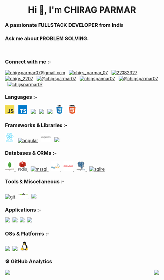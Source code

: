 <h1 align="center">Hi 👋, I'm CHIRAG PARMAR</h1>
<h3> A passionate FULLSTACK DEVELOPER from India</h3>
<h3> Ask me about PROBLEM SOLVING. </h3>
<br/>
<h3> Connect with me :-</h3>
<p>
<a href="chigsparmar07@gmail.com" target="blank"><img align="center" src="https://cdn4.iconfinder.com/data/icons/social-media-logos-6/512/112-gmail_email_mail-512.png" alt="chigsparmar07@gmail.com" height="30" height="30" /></a> &nbsp;
<a href="https://www.linkedin.com/in/chirag-parmar-aa0189250/" target="blank"><img align="center" src="https://raw.githubusercontent.com/rahuldkjain/github-profile-readme-generator/master/src/images/icons/Social/linked-in-alt.svg" alt="chigs_parmar_07" height="30" height="30" /></a> &nbsp;
<a href="https://stackoverflow.com/users/22382327" target="blank"><img align="center" src="https://raw.githubusercontent.com/rahuldkjain/github-profile-readme-generator/master/src/images/icons/Social/stack-overflow.svg" alt="22382327" height="30" height="30" /></a> &nbsp;
<a href="https://instagram.com/chigs_2207" target="blank"><img align="center" src="https://raw.githubusercontent.com/rahuldkjain/github-profile-readme-generator/master/src/images/icons/Social/instagram.svg" alt="chigs_2207" height="30" height="30" /></a> &nbsp;
<a href="https://medium.com/@chigsparmar07" target="blank"><img align="center" src="https://raw.githubusercontent.com/rahuldkjain/github-profile-readme-generator/master/src/images/icons/Social/medium.svg" alt="@chigsparmar07" height="30" height="30" /></a> &nbsp;
<a href="https://www.hackerrank.com/chigsparmar07" target="blank"><img align="center" src="https://raw.githubusercontent.com/rahuldkjain/github-profile-readme-generator/master/src/images/icons/Social/hackerrank.svg" alt="chigsparmar07" height="30" height="30" /></a> &nbsp;
<a href="https://www.hackerearth.com/@chigsparmar07" target="blank"><img align="center" src="https://raw.githubusercontent.com/rahuldkjain/github-profile-readme-generator/master/src/images/icons/Social/hackerearth.svg" alt="@chigsparmar07" height="30" height="30" /></a> &nbsp;
<a href="https://auth.geeksforgeeks.org/user/chigsparmar07" target="blank"><img align="center" src="https://raw.githubusercontent.com/rahuldkjain/github-profile-readme-generator/master/src/images/icons/Social/geeks-for-geeks.svg" alt="chigsparmar07" height="30" height="30" /></a></p>
<h3>Languages :-</h3>
<p><a href="https://developer.mozilla.org/en-US/docs/Web/JavaScript" target="_blank" rel="noreferrer"><img src="https://raw.githubusercontent.com/devicons/devicon/master/icons/javascript/javascript-original.svg" alt="javascript" height="30" height="30"/></a> &nbsp; <a href="https://www.typescriptlang.org/" target="_blank" rel="noreferrer"><img src="https://raw.githubusercontent.com/devicons/devicon/master/icons/typescript/typescript-original.svg" alt="typescript" height="30" height="30"/></a> &nbsp; <a href="https://www.php.net/" title="PHP"><img loading="lazy" height="30" height="30" src="https://cdn.simpleicons.org/Php/777bb4"></a> &nbsp; <a href="https://www.python.org/" title="Python - Learning"><img loading="lazy" height="30" src="https://upload.wikimedia.org/wikipedia/commons/c/c3/Python-logo-notext.svg"></a> &nbsp; <a href="https://www.java.com/en/" title="Python - Learning"><img loading="lazy" height="30" src="https://images.vexels.com/media/users/3/166401/isolated/preview/b82aa7ac3f736dd78570dd3fa3fa9e24-java-programming-language-icon.png"></a>&nbsp; <a href="https://www.w3schools.com/css/" target="_blank" rel="noreferrer"><img src="https://raw.githubusercontent.com/devicons/devicon/master/icons/css3/css3-original-wordmark.svg" alt="css3" height="30" height="30"/></a> &nbsp; <a href="https://www.w3.org/html/" target="_blank" rel="noreferrer"><img src="https://raw.githubusercontent.com/devicons/devicon/master/icons/html5/html5-original-wordmark.svg" alt="html5" height="30" height="30"/></a></p>
<h3> Frameworks & Libraries :-</h3>
<p><a href="https://reactjs.org/" target="_blank" rel="noreferrer"> <img src="https://raw.githubusercontent.com/devicons/devicon/master/icons/react/react-original-wordmark.svg" alt="react" height="30" height="30"/></a> &nbsp; <a href="https://angular.io" target="_blank" rel="noreferrer"><img src="https://angular.io/assets/images/logos/angular/angular.svg" alt="angular" height="30" height="30"/></a> &nbsp; <a href="https://expressjs.com" target="_blank" rel="noreferrer"><img src="https://raw.githubusercontent.com/devicons/devicon/master/icons/express/express-original-wordmark.svg" alt="express" height="30" height="30"/></a> &nbsp; <a href="https://getbootstrap.com/" title="Bootstrap CSS"><img loading="lazy" height="30" height="30" src="https://cdn.simpleicons.org/Bootstrap/7952b3"></a></p>
<h3>Databases & ORMs :-</h3>
<p><a href="https://www.mongodb.com/" target="_blank" rel="noreferrer"> <img src="https://raw.githubusercontent.com/devicons/devicon/master/icons/mongodb/mongodb-original-wordmark.svg" alt="mongodb" height="30" height="30"/> </a> &nbsp;  <a href="https://redis.io" target="_blank" rel="noreferrer"> <img src="https://raw.githubusercontent.com/devicons/devicon/master/icons/redis/redis-original-wordmark.svg" alt="redis" height="30" height="30"/> </a> &nbsp; <a href="https://www.microsoft.com/en-us/sql-server" target="_blank" rel="noreferrer"> <img src="https://www.svgrepo.com/show/303229/microsoft-sql-server-logo.svg" alt="mssql" height="30" height="30"/> </a> &nbsp; <a href="https://www.mysql.com/" target="_blank" rel="noreferrer"> <img src="https://raw.githubusercontent.com/devicons/devicon/master/icons/mysql/mysql-original-wordmark.svg" alt="mysql" height="30" height="30"/> </a> &nbsp; <a href="https://www.oracle.com/" target="_blank" rel="noreferrer"> <img src="https://raw.githubusercontent.com/devicons/devicon/master/icons/oracle/oracle-original.svg" alt="oracle" height="30" height="30"/> </a> &nbsp; <a href="https://www.postgresql.org" target="_blank" rel="noreferrer"> <img src="https://raw.githubusercontent.com/devicons/devicon/master/icons/postgresql/postgresql-original-wordmark.svg" alt="postgresql" height="30" height="30"/> </a> &nbsp; <a href="https://www.sqlite.org/" target="_blank" rel="noreferrer"> <img src="https://www.vectorlogo.zone/logos/sqlite/sqlite-icon.svg" alt="sqlite" height="30" height="30"/></a></p>
<h3>Tools & Miscellaneous :-</h3>
<p><a href="https://git-scm.com/" target="_blank" rel="noreferrer"> <img src="https://www.vectorlogo.zone/logos/git-scm/git-scm-icon.svg" alt="git" height="30" height="30"/> </a> &nbsp;  <a href="https://nodejs.org" target="_blank" rel="noreferrer"> <img src="https://raw.githubusercontent.com/devicons/devicon/master/icons/nodejs/nodejs-original-wordmark.svg" alt="nodejs" height="30" height="30"/> </a> &nbsp; <a href="https://www.docker.com/" title="Docker - Learning"><img loading="lazy" height="16" src="https://cdn.simpleicons.org/Docker/2496ed50"></a> </p>
<h3>Applications :-</h3>
<p><a href="https://code.visualstudio.com/" title="VSCode"><img loading="lazy" height="30" height="30" src="https://cdn.simpleicons.org/VisualStudioCode/007acc"></a>&nbsp; <a href="https://www.microsoft.com/en/microsoft-365/microsoft-office/" title="Microsoft Office"><img loading="lazy" height="30" height="30" src="https://cdn.simpleicons.org/MicrosoftOffice/d83b01"></a>&nbsp; <a href="https://www.sublimetext.com/" title="Sublime Text"><img loading="lazy" height="30" height="30" src="https://cdn.simpleicons.org/SublimeText/ff9800"></a>&nbsp; <a href="https://www.postman.com/" title="Postman"><img loading="lazy" height="30" height="30" src="https://cdn.simpleicons.org/Postman/ff6c37"></a></p>
<h3> OSs & Platforms :-</h3>
<p><a href="https://www.microsoft.com/en-in/windows/" title="Windows"><img loading="lazy" height="30" height="30" src="https://cdn.simpleicons.org/Windows11/0078d4"></a>&nbsp; <a href="https://ubuntu.com/" title="Ubuntu"><img loading="lazy" height="30" height="30" src="https://cdn.simpleicons.org/Ubuntu/e95420"></a>&nbsp; <a href="https://www.linux.org/" target="_blank" rel="noreferrer"> <img src="https://raw.githubusercontent.com/devicons/devicon/master/icons/linux/linux-original.svg" alt="linux" height="30" height="30"/></a></p>
<h3>⚙️ GitHub Analytics</h3>
<p><img height="150px" src="https://github-readme-stats-eight-theta.vercel.app/api?username=ChigsParmar007&show_icons=true&theme=algolia&include_all_commits=true&count_private=true"/>
<img height="150px" align="right" src="https://github-readme-stats-eight-theta.vercel.app/api/top-langs/?username=ChigsParmar007&layout=compact&langs_count=8&theme=algolia"/>
</p>
